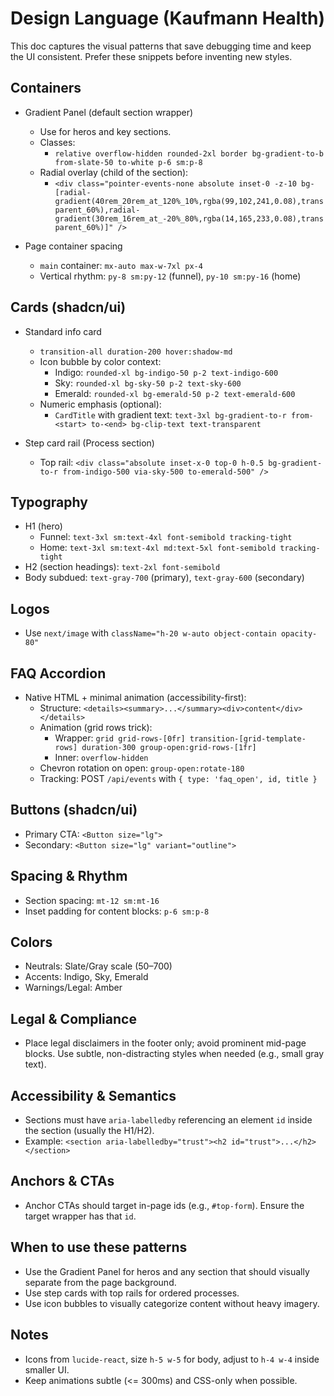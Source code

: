 # Design Language (Kaufmann Health)

This doc captures the visual patterns that save debugging time and keep the UI consistent. Prefer these snippets before inventing new styles.

## Containers

- Gradient Panel (default section wrapper)
  - Use for heros and key sections.
  - Classes:
    - `relative overflow-hidden rounded-2xl border bg-gradient-to-b from-slate-50 to-white p-6 sm:p-8`
  - Radial overlay (child of the section):
    - `<div class="pointer-events-none absolute inset-0 -z-10 bg-[radial-gradient(40rem_20rem_at_120%_10%,rgba(99,102,241,0.08),transparent_60%),radial-gradient(30rem_16rem_at_-20%_80%,rgba(14,165,233,0.08),transparent_60%)]" />`

- Page container spacing
  - `main` container: `mx-auto max-w-7xl px-4`
  - Vertical rhythm: `py-8 sm:py-12` (funnel), `py-10 sm:py-16` (home)

## Cards (shadcn/ui)

- Standard info card
  - `transition-all duration-200 hover:shadow-md`
  - Icon bubble by color context:
    - Indigo: `rounded-xl bg-indigo-50 p-2 text-indigo-600`
    - Sky: `rounded-xl bg-sky-50 p-2 text-sky-600`
    - Emerald: `rounded-xl bg-emerald-50 p-2 text-emerald-600`
  - Numeric emphasis (optional):
    - `CardTitle` with gradient text: `text-3xl bg-gradient-to-r from-<start> to-<end> bg-clip-text text-transparent`

- Step card rail (Process section)
  - Top rail: `<div class="absolute inset-x-0 top-0 h-0.5 bg-gradient-to-r from-indigo-500 via-sky-500 to-emerald-500" />`

## Typography

- H1 (hero)
  - Funnel: `text-3xl sm:text-4xl font-semibold tracking-tight`
  - Home: `text-3xl sm:text-4xl md:text-5xl font-semibold tracking-tight`
- H2 (section headings): `text-2xl font-semibold`
- Body subdued: `text-gray-700` (primary), `text-gray-600` (secondary)

## Logos

- Use `next/image` with `className="h-20 w-auto object-contain opacity-80"`

## FAQ Accordion

- Native HTML + minimal animation (accessibility-first):
  - Structure: `<details><summary>...</summary><div>content</div></details>`
  - Animation (grid rows trick):
    - Wrapper: `grid grid-rows-[0fr] transition-[grid-template-rows] duration-300 group-open:grid-rows-[1fr]`
    - Inner: `overflow-hidden`
  - Chevron rotation on open: `group-open:rotate-180`
  - Tracking: POST `/api/events` with `{ type: 'faq_open', id, title }`

## Buttons (shadcn/ui)

- Primary CTA: `<Button size="lg">`
- Secondary: `<Button size="lg" variant="outline">`

## Spacing & Rhythm

- Section spacing: `mt-12 sm:mt-16`
- Inset padding for content blocks: `p-6 sm:p-8`

## Colors

- Neutrals: Slate/Gray scale (50–700)
- Accents: Indigo, Sky, Emerald
- Warnings/Legal: Amber

## Legal & Compliance

- Place legal disclaimers in the footer only; avoid prominent mid-page blocks. Use subtle, non-distracting styles when needed (e.g., small gray text).

## Accessibility & Semantics

- Sections must have `aria-labelledby` referencing an element `id` inside the section (usually the H1/H2).
- Example: `<section aria-labelledby="trust"><h2 id="trust">...</h2></section>`

## Anchors & CTAs

- Anchor CTAs should target in-page ids (e.g., `#top-form`). Ensure the target wrapper has that `id`.

## When to use these patterns

- Use the Gradient Panel for heros and any section that should visually separate from the page background.
- Use step cards with top rails for ordered processes.
- Use icon bubbles to visually categorize content without heavy imagery.

## Notes

- Icons from `lucide-react`, size `h-5 w-5` for body, adjust to `h-4 w-4` inside smaller UI.
- Keep animations subtle (<= 300ms) and CSS-only when possible.
